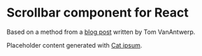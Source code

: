 # Scrollbar component for React

Based on a method from
a [blog post](https://www.thisdot.co/blog/creating-custom-scrollbars-with-react) written by Tom
VanAntwerp.

Placeholder content generated with [Cat ipsum](http://www.catipsum.com/).
